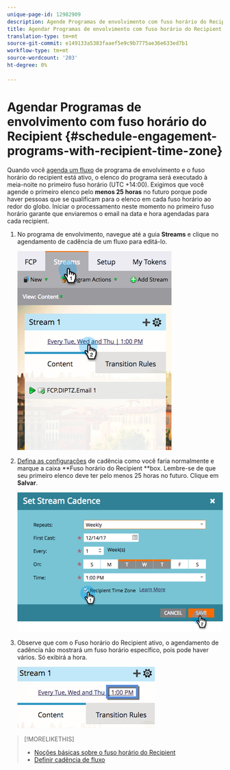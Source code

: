 ```yaml
---
unique-page-id: 12982909
description: Agende Programas de envolvimento com fuso horário do Recipient - Documentos do Marketing - Documentação do produto
title: Agendar Programas de envolvimento com fuso horário do Recipient
translation-type: tm+mt
source-git-commit: e149133a5383faaef5e9c9b7775ae36e633ed7b1
workflow-type: tm+mt
source-wordcount: '203'
ht-degree: 0%

---
```



# Agendar Programas de envolvimento com fuso horário do Recipient {#schedule-engagement-programs-with-recipient-time-zone}

Quando você [agenda um fluxo](https://docs.marketo.com/display/DOCS/Schedule+Engagement+Programs+for+Recipient+Time+Zones) de programa de envolvimento e o fuso horário do recipient está ativo, o elenco do programa será executado à meia-noite no primeiro fuso horário (UTC +14:00). Exigimos que você agende o primeiro elenco pelo **menos 25 horas** no futuro porque pode haver pessoas que se qualificam para o elenco em cada fuso horário ao redor do globo. Iniciar o processamento neste momento no primeiro fuso horário garante que enviaremos o email na data e hora agendadas para cada recipient.

1. No programa de envolvimento, navegue até a guia **Streams** e clique no agendamento de cadência de um fluxo para editá-lo.

   ![](assets/image2017-12-5-13-3a36-3a21.png)

1. [Defina as configurações](../../../../../product-docs/email-marketing/drip-nurturing/engagement-program-streams/set-stream-cadence.md) de cadência como você faria normalmente e marque a caixa **Fuso horário do Recipient **box. Lembre-se de que seu primeiro elenco deve ter pelo menos 25 horas no futuro. Clique em **Salvar**.

   ![](assets/image2017-12-5-13-3a50-3a32.png)

1. Observe que com o Fuso horário do Recipient ativo, o agendamento de cadência não mostrará um fuso horário específico, pois pode haver vários. Só exibirá a hora.

   ![](assets/image2017-12-5-13-3a56-3a21.png)

>[!MORELIKETHIS]
>
>* [Noções básicas sobre o fuso horário do Recipient](../../../../../product-docs/email-marketing/email-programs/email-program-actions/scheduling-with-recipient-time-zone/understanding-recipient-time-zone.md)
>* [Definir cadência de fluxo](../../../../../product-docs/email-marketing/drip-nurturing/engagement-program-streams/set-stream-cadence.md)

>



